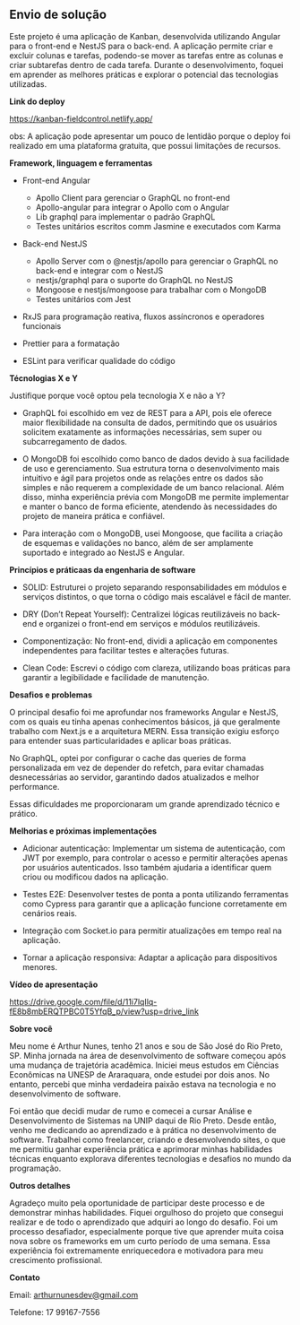 ## Envio de solução

Este projeto é uma aplicação de Kanban, desenvolvida utilizando Angular para o front-end e NestJS para o back-end. A aplicação permite criar e excluir colunas e tarefas, podendo-se mover as tarefas entre as colunas e criar subtarefas dentro de cada tarefa. Durante o desenvolvimento, foquei em aprender as melhores práticas e explorar o potencial das tecnologias utilizadas.

**Link do deploy**

https://kanban-fieldcontrol.netlify.app/

obs: A aplicação pode apresentar um pouco de lentidão porque o deploy foi realizado em uma plataforma gratuita, que possui limitações de recursos.

**Framework, linguagem e ferramentas**

+ Front-end Angular
  + Apollo Client para gerenciar o GraphQL no front-end
  + Apollo-angular para integrar o Apollo com o Angular
  + Lib graphql para implementar o padrão GraphQL
  + Testes unitários escritos comm Jasmine e executados com Karma

+ Back-end NestJS
  + Apollo Server com o @nestjs/apollo para gerenciar o GraphQL no back-end e integrar com o NestJS
  + nestjs/graphql para o suporte do GraphQL no NestJS
  + Mongoose e nestjs/mongoose para trabalhar com o MongoDB
  + Testes unitários com Jest

+ RxJS para programação reativa, fluxos assíncronos e operadores funcionais
+ Prettier para a formatação
+ ESLint para verificar qualidade do código

**Técnologias X e Y**

Justifique porque você optou pela tecnologia X e não a Y?

+ GraphQL foi escolhido em vez de REST para a API, pois ele oferece maior flexibilidade na consulta de dados, permitindo que os usuários solicitem exatamente as informações necessárias, sem super ou subcarregamento de dados.

+ O MongoDB foi escolhido como banco de dados devido à sua facilidade de uso e gerenciamento. Sua estrutura torna o desenvolvimento mais intuitivo e ágil para projetos onde as relações entre os dados são simples e não requerem a complexidade de um banco relacional. Além disso, minha experiência prévia com MongoDB me permite implementar e manter o banco de forma eficiente, atendendo às necessidades do projeto de maneira prática e confiável.

+ Para interação com o MongoDB, usei Mongoose, que facilita a criação de esquemas e validações no banco, além de ser amplamente suportado e integrado ao NestJS e Angular.

**Princípios e práticaas da engenharia de software**

+ SOLID: Estruturei o projeto separando responsabilidades em módulos e serviços distintos, o que torna o código mais escalável e fácil de manter.

+ DRY (Don’t Repeat Yourself): Centralizei lógicas reutilizáveis no back-end e organizei o front-end em serviços e módulos reutilizáveis.

+ Componentização: No front-end, dividi a aplicação em componentes independentes para facilitar testes e alterações futuras.

+ Clean Code: Escrevi o código com clareza, utilizando boas práticas para garantir a legibilidade e facilidade de manutenção.

**Desafios e problemas**

O principal desafio foi me aprofundar nos frameworks Angular e NestJS, com os quais eu tinha apenas conhecimentos básicos, já que geralmente trabalho com Next.js e a arquitetura MERN. Essa transição exigiu esforço para entender suas particularidades e aplicar boas práticas.

No GraphQL, optei por configurar o cache das queries de forma personalizada em vez de depender do refetch, para evitar chamadas desnecessárias ao servidor, garantindo dados atualizados e melhor performance.

Essas dificuldades me proporcionaram um grande aprendizado técnico e prático.

**Melhorias e próximas implementações**

+ Adicionar autenticação: Implementar um sistema de autenticação, com JWT por exemplo, para controlar o acesso e permitir alterações apenas por usuários autenticados. Isso também ajudaria a identificar quem criou ou modificou dados na aplicação.

+ Testes E2E: Desenvolver testes de ponta a ponta utilizando ferramentas como Cypress para garantir que a aplicação funcione corretamente em cenários reais.

+ Integração com Socket.io para permitir atualizações em tempo real na aplicação.

+ Tornar a aplicação responsiva: Adaptar a aplicação para dispositivos menores.

**Vídeo de apresentação**

https://drive.google.com/file/d/11i7lqIlq-fE8b8mbERQTPBC0T5YfqB_p/view?usp=drive_link

**Sobre você**

Meu nome é Arthur Nunes, tenho 21 anos e sou de São José do Rio Preto, SP. Minha jornada na área de desenvolvimento de software começou após uma mudança de trajetória acadêmica. Iniciei meus estudos em Ciências Econômicas na UNESP de Araraquara, onde estudei por dois anos. No entanto, percebi que minha verdadeira paixão estava na tecnologia e no desenvolvimento de software.

Foi então que decidi mudar de rumo e comecei a cursar Análise e Desenvolvimento de Sistemas na UNIP daqui de Rio Preto. Desde então, venho me dedicando ao aprendizado e à prática no desenvolvimento de software. Trabalhei como freelancer, criando e desenvolvendo sites, o que me permitiu ganhar experiência prática e aprimorar minhas habilidades técnicas enquanto explorava diferentes tecnologias e desafios no mundo da programação.

**Outros detalhes**

Agradeço muito pela oportunidade de participar deste processo e de demonstrar minhas habilidades. Fiquei orgulhoso do projeto que consegui realizar e de todo o aprendizado que adquiri ao longo do desafio. Foi um processo desafiador, especialmente porque tive que aprender muita coisa nova sobre os frameworks em um curto período de uma semana. Essa experiência foi extremamente enriquecedora e motivadora para meu crescimento profissional.

**Contato**

Email: arthurnunesdev@gmail.com

Telefone: 17 99167-7556



